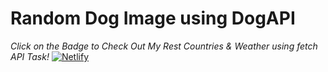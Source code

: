 # Random Dog Image using DogAPI
                                            
*Click on the Badge to Check Out My Rest Countries & Weather using fetch API Task!* [![Netlify](https://img.shields.io/badge/netlify-%23000000.svg?style=for-the-badge&logo=netlify&logoColor=#00C7B7)](https://randomdog-api61.netlify.app/)

